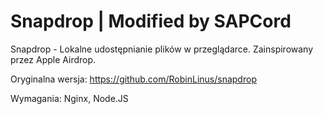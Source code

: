 # Snapdrop | Modified by SAPCord

Snapdrop - Lokalne udostępnianie plików w przeglądarce. Zainspirowany przez Apple Airdrop.

Oryginalna wersja: https://github.com/RobinLinus/snapdrop

Wymagania: Nginx, Node.JS
